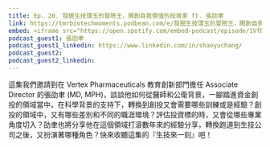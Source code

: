 ```yaml
---
title: Ep. 20. 發掘生技璞玉的冒險王，開創自我價值的投資家 ft. 張劭聿
link: https://tmrbiotechmoments.podbean.com/e/發掘生技璞玉的冒險王，開創自我/
embed: <iframe src="https://open.spotify.com/embed-podcast/episode/1VfDCg9rQnsIrWe6aELKeV" width="100%" height="232" frameborder="0" allowtransparency="true" allow="encrypted-media"></iframe>
podcast_guest1: 張劭聿
podcast_guest1_linkedin: https://www.linkedin.com/in/shaoyuchang/
podcast_guest2:
podcast_guest2_linkedin:
---
```


這集我們邀請到在 Vertex Pharmaceuticals 教育創新部門擔任 Associate Director 的張劭聿 (MD, MPH)，談談他如何從醫師和公衛背景，一腳踏進資金創投的領域當中。在科學背景的支持下，轉換到創投又會需要哪些訓練或是經驗？創投的領域中，又有哪些差別和不同的職涯環境？評估投資標的時，又會從哪些專業角度切入？劭聿也將分享他在這個領域打滾數年來的經驗分享，轉換跑道到生技公司之後，又扮演著哪種角色？快來收聽這集的『生技來一刻』吧！
